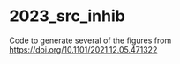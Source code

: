 # 2023_src_inhib
Code to generate several of the figures from  https://doi.org/10.1101/2021.12.05.471322
